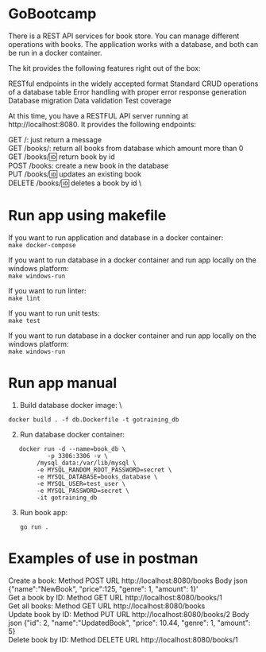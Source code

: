# GoBootcamp

There is a REST API services for book store. You can manage different operations with books.
The application works with a database, and both can be run in a docker container.

The kit provides the following features right out of the box:

RESTful endpoints in the widely accepted format
Standard CRUD operations of a database table
Error handling with proper error response generation
Database migration
Data validation
Test coverage

At this time, you have a RESTFUL API server running at http://localhost:8080. It provides the following endpoints:

GET /: just return a message \
GET /books/: return all books from database which amount more than 0 \
GET /books/:id: return book by id \
POST /books: create a new book in the database \
PUT /books/:id: updates an existing book \
DELETE /books/:id: deletes a book by id \

# Run app using makefile

If you want to run application and database in a docker container: \
 ```make docker-compose ```

If you want to run database in a docker container and run app locally on the windows platform: \
 ```make windows-run ```

If you want to run linter: \
 ```make lint ```

If you want to run unit tests: \
 ```make test ```

If you want to run database in a docker container and run app locally on the windows platform: \
```make windows-run```

# Run app manual
1. Build database docker image: \

```docker build . -f db.Dockerfile -t gotraining_db```

2. Run database docker container:
```
   docker run -d --name=book_db \
	       -p 3306:3306 -v \
		/mysql_data:/var/lib/mysql \
		-e MYSQL_RANDOM_ROOT_PASSWORD=secret \
		-e MYSQL_DATABASE=books_database \
		-e MYSQL_USER=test_user \
		-e MYSQL_PASSWORD=secret \
		-it gotraining_db
```

3. Run book app:

   ```go run .```

# Examples of use in postman
Create a book: Method POST URL http://localhost:8080/books Body json {"name":"NewBook", "price":125, "genre": 1, "amount": 1}'\
Get a book by ID: Method GET URL http://localhost:8080/books/1 \
Get all books: Method GET URL http://localhost:8080/books \
Update book by ID: Method PUT URL http://localhost:8080/books/2 Body json {"id": 2, "name":"UpdatedBook", "price": 10.44, "genre": 1, "amount": 5} \
Delete book by ID: Method DELETE URL http://localhost:8080/books/1